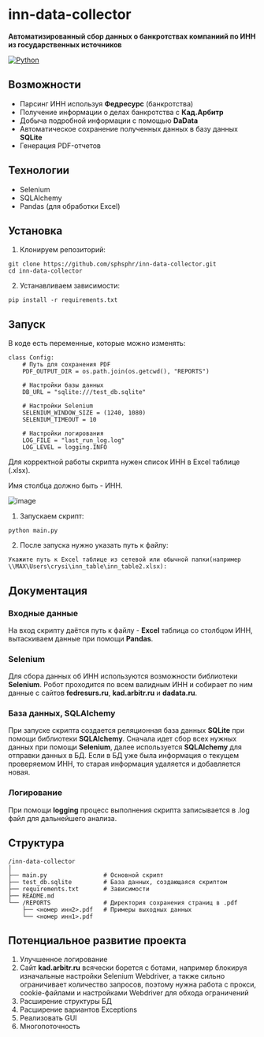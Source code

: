 # inn-data-collector

**Автоматизированный сбор данных о банкротствах компаниий по ИНН из государственных источников**

[![Python](https://img.shields.io/badge/Python-3.9+-blue?logo=python)](https://python.org)

## Возможности
- Парсинг ИНН используя **Федресурс** (банкротства)
- Получение информации о делах банкротства с **Кад.Арбитр**
- Добыча подробной информации с помощью **DaData**
- Автоматическое сохранение полученных данных в базу данных **SQLite** 
- Генерация PDF-отчетов

## Технологии

+ Selenium
+ SQLAlchemy
+ Pandas (для обработки Excel)

## Установка

1. Клонируем репозиторий:
```
git clone https://github.com/sphsphr/inn-data-collector.git
cd inn-data-collector
```
2.  Устанавливаем зависимости:
```
pip install -r requirements.txt
```
## Запуск
В коде есть переменные, которые можно изменять:
```
class Config:
    # Путь для сохранения PDF
    PDF_OUTPUT_DIR = os.path.join(os.getcwd(), "REPORTS")

    # Настройки базы данных
    DB_URL = "sqlite:///test_db.sqlite"

    # Настройки Selenium
    SELENIUM_WINDOW_SIZE = (1240, 1080)
    SELENIUM_TIMEOUT = 10

    # Настройки логирования
    LOG_FILE = "last_run_log.log"
    LOG_LEVEL = logging.INFO
```
Для корректной работы скрипта нужен список ИНН в Excel таблице (.xlsx).

Имя столбца должно быть - ИНН.

![image](https://github.com/user-attachments/assets/01f6e464-296d-41bd-bd52-7ed038e6f439)
1. Запускаем скрипт:
```
python main.py
```
2. После запуска нужно указать путь к файлу:
```
Укажите путь к Excel таблице из сетевой или обычной папки(например \\MAX\Users\crysi\inn_table\inn_table2.xlsx):
```

## Документация
### Входные данные

На вход скрипту даётся путь к файлу - **Excel** таблица со столбцом ИНН, вытаскиваем данные при помощи **Pandas**.

### Selenium

Для сбора данных об ИНН используются возможности библиотеки **Selenium**.
Робот проходится по всем валидным ИНН и собирает по ним данные с сайтов **fedresurs.ru**, **kad.arbitr.ru** и **dadata.ru**.


### База данных, SQLAlchemy

При запуске скрипта создается реляционная база данных **SQLite** при помощи библиотеки **SQLAlchemy**.
Сначала идет сбор всех нужных данных при помощи **Selenium**, далее используется **SQLAlchemy** для отправки данных в БД.
Если в БД уже была информация о текущем проверяемом ИНН, то старая информация удаляется и добавляется новая.

### Логирование

При помощи **logging** процесс выполнения скрипта записывается в .log файл для дальнейшего анализа.

## Структура
```
/inn-data-collector
│
├── main.py                # Основной скрипт
├── test_db.sqlite         # База данных, создающаяся скриптом
├── requirements.txt       # Зависимости
├── README.md             
└── /REPORTS               # Директория сохранения страниц в .pdf
    ├── <номер инн2>.pdf   # Примеры выходных данных
    └── <номер инн1>.pdf    
```
## Потенциальное развитие проекта
1. Улучшенное логирование
2. Сайт **kad.arbitr.ru** всячески борется с ботами, например блокируя изначальные настройки Selenium Webdriver, а также сильно ограничивает количество запросов, поэтому нужна работа с прокси, cookie-файлами и настройками Webdriver для обхода ограничений
3. Расширение структуры БД
4. Расширение вариантов Exceptions
5. Реализовать GUI
6. Многопоточность
